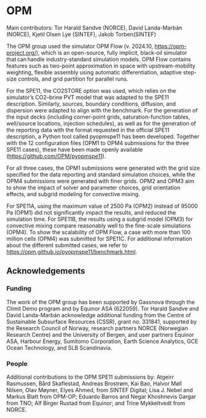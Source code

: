 # OPM

Main contributors: Tor Harald Sandve (NORCE), David Landa-Marbán (NORCE), Kjetil Olsen Lye (SINTEF), Jakob Torben(SINTEF)

The OPM group used the simulator OPM Flow (v. 2024.10, https://opm-project.org/), which is an open-source, fully implicit, black-oil simulator that can handle industry-standard simulation models. OPM Flow contains features such as two-point approximation in space with upstream-mobility weighting, flexible assembly using automatic differentiation, adaptive step-size controls, and grid partition for parallel runs.

For the SPE11, the CO2STORE option was used, which relies on the simulator’s CO2–brine PVT model that was adapted to the SPE11 description. Similarly, sources, boundary conditions, diffusion, and dispersion were adapted to align with the benchmark. For the generation of the input decks (including corner-point grids, saturation-function tables, well/source locations, injection schedules), as well as for the generation of the reporting data with the format requested in the official SPE11 description, a Python tool called pyopmspe11 has been developed. Together with the 12 configuration files (OPM1 to OPM4 submissions for the three SPE11 cases), these have been made openly available (https://github.com/OPM/pyopmspe11).

For all three cases, the OPM1 submissions were generated with the grid size specified for the data reporting and standard simulation choices, while the OPM4 submissions were generated with finer grids. OPM2 and OPM3 aim to show the impact of solver and parameter choices, grid orientation effects, and subgrid modeling for convective mixing.

For SPE11A, using the maximum value of 2500 Pa (OPM2) instead of 95000 Pa (OPM1) did not significantly impact the results, and reduced the simulation time. For SPE11B, the results using a subgrid model (OPM3) for convective mixing compare reasonably well to the fine-scale simulations (OPM4). To show the scalability of OPM Flow, a case with more than 100 million cells (OPM4) was submitted for SPE11C. For additional information about the different submitted cases, we refer to https://opm.github.io/pyopmspe11/benchmark.html.

## Acknowledgements

### Funding

The work of the OPM group has been supported by Gassnova through the Climit Demo program and by Equinor ASA (622059). Tor Harald Sandve and David Landa-Marbán acknowledge additional funding from the Centre of Sustainable Subsurface Resources (CSSR), grant no. 331841, supported by the Research Council of Norway, research partners NORCE (Norwegian Research Centre) and the University of Bergen, and user partners Equinor ASA, Harbour Energy, Sumitomo Corporation, Earth Science Analytics, GCE Ocean Technology, and SLB Scandinavia.

### People

Additional contributions to the OPM SPE11 submissions by: Atgeirr Rasmussen, Bård Skaflestad, Andreas Brostrøm, Kai Bao, Halvor Møll Nilsen, Olav Møyner, Elyes Ahmed, from SINTEF Digital; Lisa J. Nebel and Markus Blatt from OPM-OP; Eduardo Barros and Negar Khoshnevis Gargar from TNO; Alf Birger Rustad from Equinor; and Trine Mykkeltvedt from NORCE.
